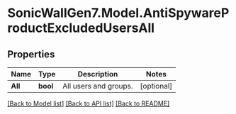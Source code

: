 # SonicWallGen7.Model.AntiSpywareProductExcludedUsersAll

## Properties

Name | Type | Description | Notes
------------ | ------------- | ------------- | -------------
**All** | **bool** | All users and groups. | [optional] 

[[Back to Model list]](../README.md#documentation-for-models) [[Back to API list]](../README.md#documentation-for-api-endpoints) [[Back to README]](../README.md)

